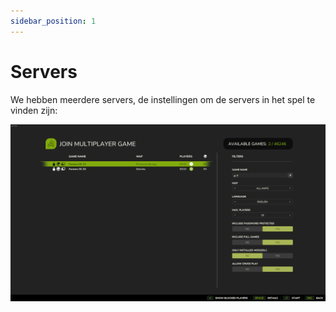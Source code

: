 ```yaml
---
sidebar_position: 1
---
```


# Servers

We hebben meerdere servers, de instellingen om de servers in het spel te vinden zijn:

![find server](./images/find-server.png)